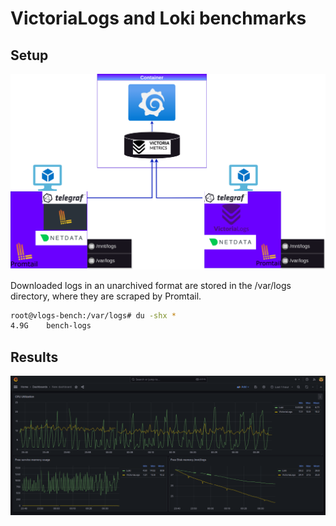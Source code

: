 # VictoriaLogs and Loki benchmarks

## Setup 

![alt text](Setup.png)

Downloaded logs in an unarchived format are stored in the /var/logs directory, where they are scraped by Promtail.

```bash
root@vlogs-bench:/var/logs# du -shx *
4.9G    bench-logs
```

## Results

![alt text](Results.png)

